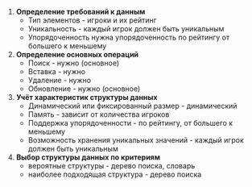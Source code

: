 1. **Определение требований к данным**
    * Тип элементов - игроки и их рейтинг
    * Уникальность - каждый игрок должен быть уникальным
    * Упорядоченность нужна упорядоченность по рейтингу от большего к меньшему
2. **Определение основных операций**
    * Поиск - нужно (основное)
    * Вставка - нужно
    * Удаление - нужно
    * Обновление - нужно (основное)
3. **Учёт характеристик структуры данных**
    * Динамический или фиксированный размер - динамический
    * Память - зависит от количества игроков
    * Поддержка упорядоченности - по рейтингу, от большего к меньшему
    * Возможность хранения уникальных значений - каждый игрок должен быть уникальным
4. **Выбор структуры данных по критериям**
    * вероятные структуры - дерево поиска, словарь
    * наиболее подходящая структура - дерево поиска